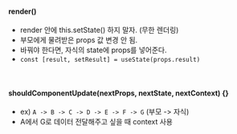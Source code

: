 #### render()
- render 안에 this.setState() 하지 말자. (무한 렌더링)
- 부모에게 물려받은 props 값 변경 안 됨.
- 바꿔야 한다면, 자식의 state에 props를 넣어준다.
- `const [result, setResult] = useState(props.result)`
<br>

#### shouldComponentUpdate(nextProps, nextState, nextContext) {}
- ex) `A -> B -> C -> D -> E -> F -> G` (부모 -> 자식)
- A에서 G로 데이터 전달해주고 싶을 때 context 사용